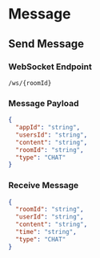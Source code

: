 # Message

## Send Message

### WebSocket Endpoint
```ws
/ws/{roomId}
```

### Message Payload
```json
{
  "appId": "string",
  "usersId": "string",
  "content": "string",
  "roomId": "string",
  "type": "CHAT"
}
```

### Receive Message
```json
{
  "roomId": "string",
  "userId": "string",
  "content": "string",
  "time": "string",
  "type": "CHAT"
}
